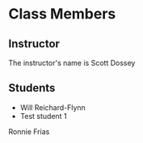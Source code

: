 # Class Members

## Instructor

The instructor's name is Scott Dossey

## Students

* Will Reichard-Flynn
* Test student 1

Ronnie Frias
